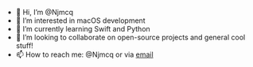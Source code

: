 - 👋 Hi, I’m @Njmcq
- 👀 I’m interested in macOS development
- 🌱 I’m currently learning Swift and Python
- 💞️ I’m looking to collaborate on open-source projects and general cool stuff!
- 📫 How to reach me: @Njmcq or via [email](mailto:nick.mcq100@icloud.com)

<!---
Njmcq/Njmcq is a ✨ special ✨ repository because its `README.md` (this file) appears on your GitHub profile.
You can click the Preview link to take a look at your changes.
--->
